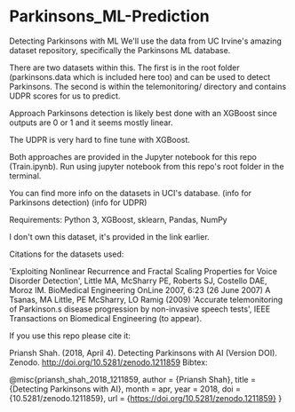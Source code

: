 # Parkinsons_ML-Prediction
Detecting Parkinsons with ML
We'll use the data from UC Irvine's amazing dataset repository, specifically the Parkinsons ML database.

There are two datasets within this. The first is in the root folder (parkinsons.data which is included here too) and can be used to detect Parkinsons. The second is within the telemonitoring/ directory and contains UDPR scores for us to predict.

Approach
Parkinsons detection is likely best done with an XGBoost since outputs are 0 or 1 and it seems mostly linear.

The UDPR is very hard to fine tune with XGBoost. 

Both approaches are provided in the Jupyter notebook for this repo (Train.ipynb). Run using jupyter notebook from this repo's root folder in the terminal.

You can find more info on the datasets in UCI's database. (info for Parkinsons detection) (info for UDPR)

Requirements:
Python 3, XGBoost, sklearn, Pandas, NumPy 

I don't own this dataset, it's provided in the link earlier.

Citations for the datasets used:

'Exploiting Nonlinear Recurrence and Fractal Scaling Properties for Voice Disorder Detection', 
Little MA, McSharry PE, Roberts SJ, Costello DAE, Moroz IM. 
BioMedical Engineering OnLine 2007, 6:23 (26 June 2007)
A Tsanas, MA Little, PE McSharry, LO Ramig (2009)
'Accurate telemonitoring of Parkinson.s disease progression by non-invasive speech tests',
IEEE Transactions on Biomedical Engineering (to appear).


If you use this repo please cite it:

Priansh Shah. (2018, April 4). Detecting Parkinsons with AI (Version DOI). Zenodo. 
http://doi.org/10.5281/zenodo.1211859
Bibtex:

@misc{priansh_shah_2018_1211859,
  author       = {Priansh Shah},
  title        = {Detecting Parkinsons with AI},
  month        = apr,
  year         = 2018,
  doi          = {10.5281/zenodo.1211859},
  url          = {https://doi.org/10.5281/zenodo.1211859}
}
